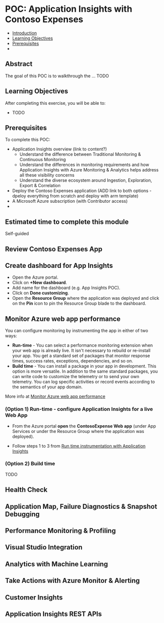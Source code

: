 # POC: Application Insights with Contoso Expenses

* [Introduction](#introduction)
* [Learning Objectives](#learning-objectives)
* [Prerequisites](#prerequisites)
* []()

## Abstract
The goal of this POC is to walkthrough the ... TODO

## Learning Objectives
After completing this exercise, you will be able to:
* TODO

## Prerequisites
To complete this POC:
* Application Insights overview (link to content?)
    * Understand the difference between Traditional Monitoring & Continuous Monitoring
    * Understand the differences in monitoring requirements and how Application Insights with Azure Monitoring & Analytics helps address all these visibility concerns
    * Understand the diverse ecosystem around Ingestion, Exploration, Export & Correlation
* Deploy the Contoso Expenses application (ADD link to both options - dpeloy everything from scratch and deploy with arm template)
* A Microsoft Azure subscription (with Contributor access)
* 

## Estimated time to complete this module
Self-guided


## Review Contoso Expenses App


## Create dashboard for App Insights

* Open the Azure portal.
* Click on **+New dashboard**.
* Add name for the dashboard (e.g. App Insights POC).
* Click on **Done customizing**.
* Open the **Resource Group** where the application was deployed and click on the **Pin** icon to pin the Resource Group blade to the dashboard. 


## Monitor Azure web app performance

You can configure monitoring by instrumenting the app in either of two ways:
* **Run-time** - You can select a performance monitoring extension when your web app is already live. It isn't necessary to rebuild or re-install your app. You get a standard set of packages that monitor response times, success rates, exceptions, dependencies, and so on.
* **Build time** - You can install a package in your app in development. This option is more versatile. In addition to the same standard packages, you can write code to customize the telemetry or to send your own telemetry. You can log specific activities or record events according to the semantics of your app domain.

More info at [Monitor Azure web app performance](https://docs.microsoft.com/en-us/azure/application-insights/app-insights-azure-web-apps#run-time-or-build-time)


### (Option 1) Run-time - configure Application Insights for a live Web App

* From the Azure portal **open** the **ContosoExpense Web app** (under App Services or under the Resource Group where the application was deployed).

* Follow steps 1 to 3 from [Run time instrumentation with Application Insights](https://docs.microsoft.com/en-us/azure/application-insights/app-insights-azure-web-apps#run-time-instrumentation-with-application-insights)

### (Option 2) Build time 

TODO



## Health Check



## Application Map, Failure Diagnostics & Snapshot Debugging
## Performance Monitoring & Profiling
## Visual Studio Integration
## Analytics with Machine Learning
## Take Actions with Azure Monitor & Alerting
## Customer Insights
## Application Insights REST APIs
